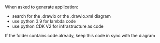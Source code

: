 When asked to generate application:
- search for the .drawio or the .drawio.xml diagram
- use python 3.9 for lambda code
- use python CDK V2 for infrastructure as code

If the folder contains code already, keep this code in sync with the diagram